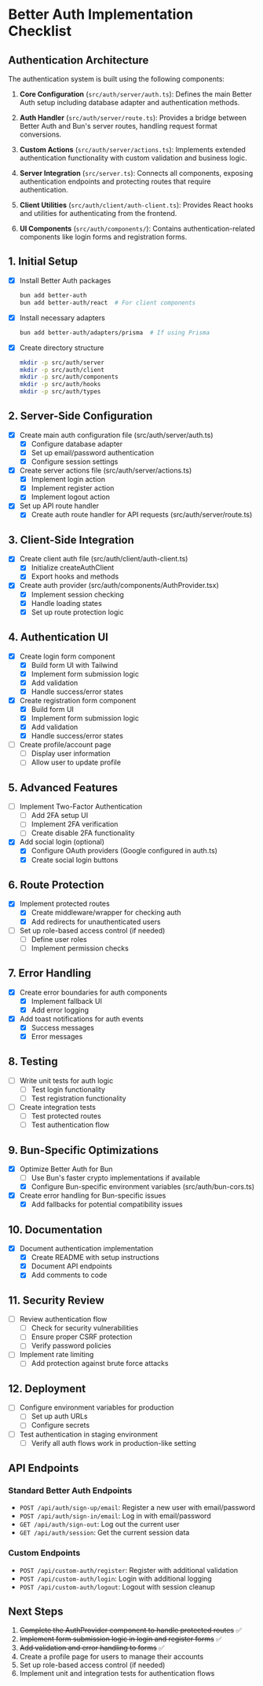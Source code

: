 # Better Auth Implementation Checklist

## Authentication Architecture

The authentication system is built using the following components:

1. **Core Configuration** (`src/auth/server/auth.ts`): Defines the main Better Auth setup including database adapter and authentication methods.

2. **Auth Handler** (`src/auth/server/route.ts`): Provides a bridge between Better Auth and Bun's server routes, handling request format conversions.

3. **Custom Actions** (`src/auth/server/actions.ts`): Implements extended authentication functionality with custom validation and business logic.

4. **Server Integration** (`src/server.ts`): Connects all components, exposing authentication endpoints and protecting routes that require authentication.

5. **Client Utilities** (`src/auth/client/auth-client.ts`): Provides React hooks and utilities for authenticating from the frontend.

6. **UI Components** (`src/auth/components/`): Contains authentication-related components like login forms and registration forms.

## 1. Initial Setup

- [x] Install Better Auth packages
  ```bash
  bun add better-auth
  bun add better-auth/react  # For client components
  ```

- [x] Install necessary adapters
  ```bash
  bun add better-auth/adapters/prisma  # If using Prisma
  ```

- [x] Create directory structure
  ```bash
  mkdir -p src/auth/server
  mkdir -p src/auth/client
  mkdir -p src/auth/components
  mkdir -p src/auth/hooks
  mkdir -p src/auth/types
  ```

## 2. Server-Side Configuration

- [x] Create main auth configuration file (src/auth/server/auth.ts)
  - [x] Configure database adapter
  - [x] Set up email/password authentication
  - [x] Configure session settings

- [x] Create server actions file (src/auth/server/actions.ts)
  - [x] Implement login action
  - [x] Implement register action
  - [x] Implement logout action

- [x] Set up API route handler
  - [x] Create auth route handler for API requests (src/auth/server/route.ts)

## 3. Client-Side Integration

- [x] Create client auth file (src/auth/client/auth-client.ts)
  - [x] Initialize createAuthClient
  - [x] Export hooks and methods

- [x] Create auth provider (src/auth/components/AuthProvider.tsx)
  - [x] Implement session checking
  - [x] Handle loading states
  - [x] Set up route protection logic

## 4. Authentication UI

- [x] Create login form component
  - [x] Build form UI with Tailwind
  - [x] Implement form submission logic
  - [x] Add validation
  - [x] Handle success/error states

- [x] Create registration form component
  - [x] Build form UI
  - [x] Implement form submission logic
  - [x] Add validation
  - [x] Handle success/error states

- [ ] Create profile/account page
  - [ ] Display user information
  - [ ] Allow user to update profile

## 5. Advanced Features

- [ ] Implement Two-Factor Authentication
  - [ ] Add 2FA setup UI
  - [ ] Implement 2FA verification
  - [ ] Create disable 2FA functionality

- [x] Add social login (optional)
  - [x] Configure OAuth providers (Google configured in auth.ts)
  - [x] Create social login buttons

## 6. Route Protection

- [x] Implement protected routes
  - [x] Create middleware/wrapper for checking auth
  - [x] Add redirects for unauthenticated users

- [ ] Set up role-based access control (if needed)
  - [ ] Define user roles
  - [ ] Implement permission checks

## 7. Error Handling

- [x] Create error boundaries for auth components
  - [x] Implement fallback UI
  - [x] Add error logging

- [x] Add toast notifications for auth events
  - [x] Success messages
  - [x] Error messages

## 8. Testing

- [ ] Write unit tests for auth logic
  - [ ] Test login functionality
  - [ ] Test registration functionality

- [ ] Create integration tests
  - [ ] Test protected routes
  - [ ] Test authentication flow

## 9. Bun-Specific Optimizations

- [x] Optimize Better Auth for Bun
  - [ ] Use Bun's faster crypto implementations if available
  - [x] Configure Bun-specific environment variables (src/auth/bun-cors.ts)

- [x] Create error handling for Bun-specific issues
  - [x] Add fallbacks for potential compatibility issues

## 10. Documentation

- [x] Document authentication implementation
  - [x] Create README with setup instructions
  - [x] Document API endpoints
  - [x] Add comments to code

## 11. Security Review

- [ ] Review authentication flow
  - [ ] Check for security vulnerabilities
  - [ ] Ensure proper CSRF protection
  - [ ] Verify password policies

- [ ] Implement rate limiting
  - [ ] Add protection against brute force attacks

## 12. Deployment

- [ ] Configure environment variables for production
  - [ ] Set up auth URLs
  - [ ] Configure secrets

- [ ] Test authentication in staging environment
  - [ ] Verify all auth flows work in production-like setting

## API Endpoints

### Standard Better Auth Endpoints

- `POST /api/auth/sign-up/email`: Register a new user with email/password
- `POST /api/auth/sign-in/email`: Log in with email/password
- `GET /api/auth/sign-out`: Log out the current user
- `GET /api/auth/session`: Get the current session data

### Custom Endpoints

- `POST /api/custom-auth/register`: Register with additional validation
- `POST /api/custom-auth/login`: Login with additional logging
- `POST /api/custom-auth/logout`: Logout with session cleanup

## Next Steps

1. ~~Complete the AuthProvider component to handle protected routes~~ ✅
2. ~~Implement form submission logic in login and register forms~~ ✅
3. ~~Add validation and error handling to forms~~ ✅
4. Create a profile page for users to manage their accounts
5. Set up role-based access control (if needed)
6. Implement unit and integration tests for authentication flows 
